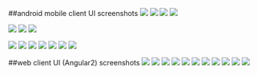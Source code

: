 ##android mobile client UI screenshots
![](./screenshots/mobile_client_picture1.png)
![](./screenshots/mobile_client_picture2.png)
![](./screenshots/mobile_client_picture3.png)
![](./screenshots/mobile_client_picture4.png)

![](./screenshots/mobile_client_picture5.png)
![](./screenshots/mobile_client_picture6.png)
![](./screenshots/mobile_client_picture7.png)

![](./screenshots/mobile_client_picture8.png)
![](./screenshots/mobile_client_picture9.png)
![](./screenshots/mobile_client_picture10.png)
![](./screenshots/mobile_client_picture11.png)
![](./screenshots/mobile_client_picture12.png)
![](./screenshots/mobile_client_picture13.png)
![](./screenshots/mobile_client_picture14.png)

##web client UI (Angular2) screenshots
![](./screenshots/web_client_picture1.png)
![](./screenshots/web_client_picture2.png)
![](./screenshots/web_client_picture3.png)
![](./screenshots/web_client_picture4.png)
![](./screenshots/web_client_picture5.png)
![](./screenshots/web_client_picture6.png)
![](./screenshots/web_client_picture7.png)
![](./screenshots/web_client_picture8.png)
![](./screenshots/web_client_picture9.png)
![](./screenshots/web_client_picture10.png)
![](./screenshots/web_client_picture11.png)